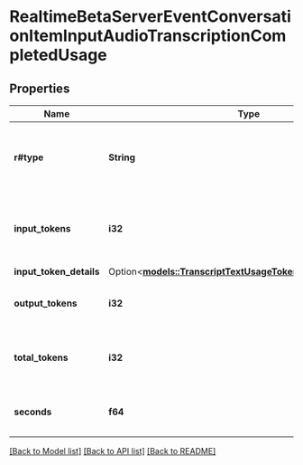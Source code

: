 # RealtimeBetaServerEventConversationItemInputAudioTranscriptionCompletedUsage

## Properties

Name | Type | Description | Notes
------------ | ------------- | ------------- | -------------
**r#type** | **String** | The type of the usage object. Always `tokens` for this variant. | 
**input_tokens** | **i32** | Number of input tokens billed for this request. | 
**input_token_details** | Option<[**models::TranscriptTextUsageTokensInputTokenDetails**](TranscriptTextUsageTokens_input_token_details.md)> |  | [optional]
**output_tokens** | **i32** | Number of output tokens generated. | 
**total_tokens** | **i32** | Total number of tokens used (input + output). | 
**seconds** | **f64** | Duration of the input audio in seconds. | 

[[Back to Model list]](../README.md#documentation-for-models) [[Back to API list]](../README.md#documentation-for-api-endpoints) [[Back to README]](../README.md)


